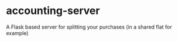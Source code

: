 # accounting-server
A Flask based server for splitting your purchases (in a shared flat for example)
